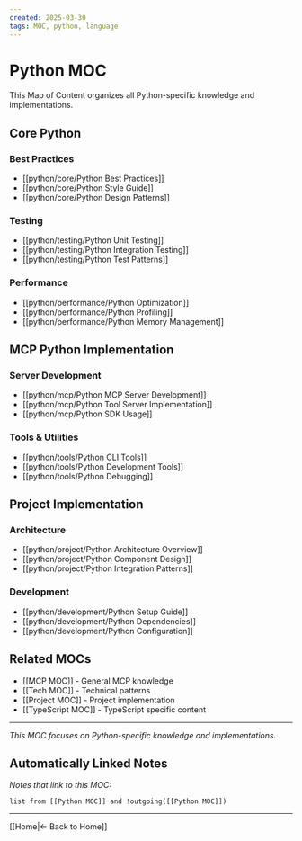 ```yaml
---
created: 2025-03-30
tags: MOC, python, language
---
```


# Python MOC

This Map of Content organizes all Python-specific knowledge and implementations.

## Core Python

### Best Practices

- [[python/core/Python Best Practices]]
- [[python/core/Python Style Guide]]
- [[python/core/Python Design Patterns]]

### Testing

- [[python/testing/Python Unit Testing]]
- [[python/testing/Python Integration Testing]]
- [[python/testing/Python Test Patterns]]

### Performance

- [[python/performance/Python Optimization]]
- [[python/performance/Python Profiling]]
- [[python/performance/Python Memory Management]]

## MCP Python Implementation

### Server Development

- [[python/mcp/Python MCP Server Development]]
- [[python/mcp/Python Tool Server Implementation]]
- [[python/mcp/Python SDK Usage]]

### Tools & Utilities

- [[python/tools/Python CLI Tools]]
- [[python/tools/Python Development Tools]]
- [[python/tools/Python Debugging]]

## Project Implementation

### Architecture

- [[python/project/Python Architecture Overview]]
- [[python/project/Python Component Design]]
- [[python/project/Python Integration Patterns]]

### Development

- [[python/development/Python Setup Guide]]
- [[python/development/Python Dependencies]]
- [[python/development/Python Configuration]]

## Related MOCs

- [[MCP MOC]] - General MCP knowledge
- [[Tech MOC]] - Technical patterns
- [[Project MOC]] - Project implementation
- [[TypeScript MOC]] - TypeScript specific content

---

_This MOC focuses on Python-specific knowledge and implementations._

## Automatically Linked Notes

_Notes that link to this MOC:_

```dataview
list from [[Python MOC]] and !outgoing([[Python MOC]])
```

---

[[Home|← Back to Home]]
